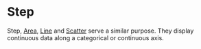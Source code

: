 # Step

<!--meta

-->

Step, [Area](./Area.md), [Line](./Line.md) and [Scatter](./Scatter.md) serve a similar purpose. They display continuous data along a categorical or continuous axis.

<ClientOnly>
  <hpcc-vitepress style="width:100%;height:600px">
    <div id="placeholder" style="height:400px">
    </div>
    <script type="module">
      import { Step } from "@hpcc-js/chart";

      new Step()
          .target("placeholder")
          .columns(["Category", "Value"])
          .data([
              ["A", 34],
              ["B", 55],
              ["C", 89],
              ["D", 144]
          ])
          .render()
          ;
    </script>
  </hpcc-vitepress>
</ClientOnly>

Step supports n-number of numeric values per data row. A series is created for each column as needed. 

<ClientOnly>
  <hpcc-vitepress style="width:100%;height:600px">
    <div id="placeholder" style="height:400px">
    </div>
    <script type="module">
      import { Step } from "@hpcc-js/chart";

      new Step()
          .target("placeholder")
          .columns(["Category", "Value 1", "Value 2", "Value 3"])
          .data([
              ["A", 34, 90, 82],
              ["B", 55, 50, 65],
              ["C", 89, 75, 43],
              ["D", 144, 66, 56]
          ])
          .render()
          ;
    </script>
  </hpcc-vitepress>
</ClientOnly>

_pointShape_ can be used to specify the shape of each data point (see the property list below for potential values).

_pointSize_ can be used to set the size of each data point's shape.

_showValue_ specifies whether or not to display the value above each data point.

_yAxisDomainPadding_ can be used to reserve a percentage of the top and bottom edges for white space.

<ClientOnly>
  <hpcc-vitepress style="width:100%;height:600px">
    <div id="placeholder" style="height:400px">
    </div>
    <script type="module">
      import { Step } from "@hpcc-js/chart";

      new Step()
          .target("placeholder")
          .columns(["Category", "Value", "Value 2"])
          .data([
              ["A", 34, 350],
              ["B", 55, 380],
              ["C", 89, 390],
              ["D", 98, 410]
          ])
          .pointShape("circle")
          .pointSize(2)
          .showValue(true)
          .yAxisDomainPadding(10)
          .render()
          ;
    </script>
  </hpcc-vitepress>
</ClientOnly>

_interpolate_ can be used to specify which line interpolation mode is used to draw the connecting line between data points (see the property list below for potential values).

_pointDarken_ can be set to 'false' to disable the slight darkening effect applied to each data point.

_showValue_ along with _valueBaseline("central")_ places the values at the center of each data point.

_xAxisDomainPadding_ can be used to reserve a percentage of the left and right edges for white space.

<ClientOnly>
  <hpcc-vitepress style="width:100%;height:600px">
    <div id="placeholder" style="height:400px">
    </div>
    <script type="module">
      import { Step } from "@hpcc-js/chart";

      new Step()
          .target("placeholder")
          .columns(["Value 1", "Value 2"])
          .data([
              [144, 90],
              [89, 50],
              [55, 75],
              [34, 66]
          ])
          .paletteID("FlatUI_German")
          .xAxisType("linear")
          .pointShape("rectangle")
          .pointSize(20)
          .pointDarken(false)
          .showValue(true)
          .valueBaseline("central")
          .xAxisDomainPadding(5)
          .render()
          ;
    </script>
  </hpcc-vitepress>
</ClientOnly>

For documentation on axis-specific properties, like those used in the below example, take a look at the [Axis Documentation](./XYAxis.md).

<ClientOnly>
  <hpcc-vitepress style="width:100%;height:600px">
    <div id="placeholder" style="height:400px">
    </div>
    <script type="module">
      import { Step } from "@hpcc-js/chart";

      new Step()
          .target("placeholder")
          .columns(["Value 1", "Value 2"])
          .data([
              [144, 90],
              [89, 50],
              [55, 75],
              [34, 66]
          ])
          .xAxisType("linear")
          .xAxisTitle("X-Axis Title")
          .yAxisTitle("Y-Axis Title")
          .xAxisTickCount(30)
          .xAxisOverlapMode("rotate")
          .xAxisLabelRotation(90)
          .pointShape("circle")
          .render()
          ;
    </script>
  </hpcc-vitepress>
</ClientOnly>

## API

## Published Properties

```@hpcc-js/chart:Step
```
